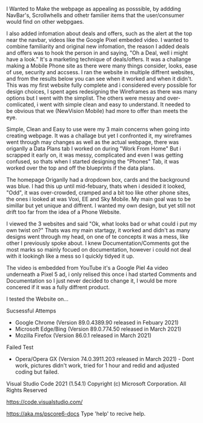 I Wanted to Make the webpage as appealing as posssible, by addding NavBar's, Scrollwhells and othetr familier items that the user/consumer would find on other webpgaes. 

I also added infomation about deals and offers, such as the alert at the top near the navbar, videos like the Google Pixel embeded video. I wanted to combine familiarity and original new infomation, the reason I added deals and offers was to hook the person in and saying, "Oh a Deal, well i might have a look." It's a marketing technique of deals/offers.
It was a challange making a Mobile Phone site as there were many things consider, looks, ease of use, security and accsess. I ran the website in multiple diffrent  websites, and from the results below you can see when it worked and when it didn't. 
This was my first website fully complete and i considered every possible for design choices, I spent ages redesigning the Wireframes as there was many options but I went with the simplist. The others were messy and over-comlicated, i went with simple clean and easy to understand. It needed to be obvious that we (NewVision Mobile) had more to offer than meets the eye.

Simple, Clean and Easy to use were my 3 main concerns when going into creating webpage. It was a challage but yet I confronted it, my wireframes went through may changes as well as the actual webpage, there was origanlly a Data Plans tab I worked on during "Work From Home" But i scrapped it early on, it was messy, complicated and even I was getting confused, so thats when I started designing the "Phones" Tab, it was worked over the top and off the blueprints if the data plans. 

The homepage Origanlly had a dropdown box, cards and the background was blue. I had this up until mid-febuary, thats when i desided it looked, "Odd", it was over-crowded, cramped and a bit too like other phone sites, the ones i looked at was Voxi, EE and Sky Mobile. My main goal was to be simillar but yet unique and diffrent. I wanted my own design, but yet still not drift too far from the idea of a Phone Website. 

I viewed the 3 websites and said "Ok, what looks bad or what could i put my own twist on?" Thats was my main startagy, it worked and didn't as many designs went through my head, on one of te concepts it was a mess, like other I previously spoke about. I knew Documentation/Comments got the most marks so mainly focued on documentation, however i could not deal with it lookingh like a mess so I quickly tidyed it up. 

The video is embedded from YouTube it's a Google Piel 4a video underneath a Pixel 5 ad, i only relised this once i had started Comments and Documentation so I just never decided to change it, I would be more concered if it was a fully diffrent product. 


















I tested the Website on...

Sucsessful Attemps

- Google Chrome (Version 89.0.4389.90 released in Febuary 2021)
- Microsoft Edge/Bing (Version 89.0.774.50 released in March 2021)
- Mozilla Firefox (Version 86.0.1 released in March 2021)

Failed Test

- Opera/Opera GX (Version 74.0.3911.203 released in March 2021) - Dont work, pictures didn't work, tried for 1 hour and redid and adjusted coding but failed.





Visual Studio Code 2021 (1.54.1)
Copyright (c) Microsoft Corporation. All Rights Reserved 

https://code.visualstudio.com/

https://aka.ms/pscore6-docs
Type 'help' to recive help.
